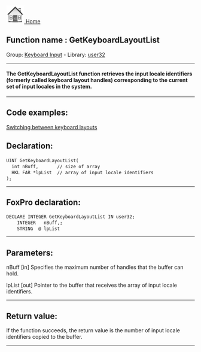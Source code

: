 [<img src="../../images/home.png"> Home ](https://github.com/VFPX/Win32API)  

## Function name : GetKeyboardLayoutList
Group: [Keyboard Input](../../functions_group.md#Keyboard_Input)  -  Library: [user32](../../../libraries.md#user32)  
***  


#### The GetKeyboardLayoutList function retrieves the input locale identifiers (formerly called keyboard layout handles) corresponding to the current set of input locales in the system. 
***  


## Code examples:
[Switching between keyboard layouts](../../samples/sample_275.md)  

## Declaration:
```foxpro  
UINT GetKeyboardLayoutList(
  int nBuff,       // size of array
  HKL FAR *lpList  // array of input locale identifiers
);  
```  
***  


## FoxPro declaration:
```foxpro  
DECLARE INTEGER GetKeyboardLayoutList IN user32;
	INTEGER   nBuff,;
	STRING  @ lpList  
```  
***  


## Parameters:
nBuff 
[in] Specifies the maximum number of handles that the buffer can hold. 

lpList 
[out] Pointer to the buffer that receives the array of input locale identifiers.   
***  


## Return value:
If the function succeeds, the return value is the number of input locale identifiers copied to the buffer.  
***  

